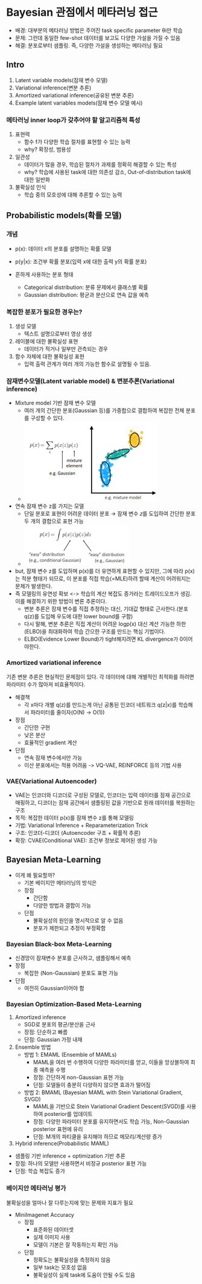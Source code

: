 # Bayesian 관점에서 메타러닝 접근
- 배경: 대부분의 메타러닝 방법은 주어진 task specific parameter θi만 학습
- 문제: 그런데 동일한 few-shot 데이터를 보고도 다양한 가설을 가질 수 있음
- 해결: 분포로부터 샘플링. 즉, 다양한 가설을 생성하는 메타러닝 필요

## Intro
1. Latent variable models(잠재 변수 모델)
2. Variational inference(변분 추론)
3. Amortized variational inference(공유된 변분 추론)
4. Example latent variables models(잠재 변수 모델 예시)

### 메타러닝 inner loop가 갖추어야 할 알고리즘적 특성
1. 표현력
   - 함수 f가 다양한 학습 절차를 표현할 수 있는 능력
   - why? 확장성, 범용성
2. 일관성
   - 데이터가 많을 경우, 학습된 절차가 과제를 정확히 해결할 수 있는 특성
   - why? 학습에 사용된 task에 대한 의존성 감소, Out-of-distribution task에 대한 일반화
3. 불확실성 인식
   - 학습 중의 모호성에 대해 추론할 수 있는 능력

## Probabilistic models(확률 모델)

### 개념
- p(x): 데이터 x의 분포를 설명하는 확률 모델
- p(y|x): 조건부 확률 분포(입력 x에 대한 출력 y의 확률 분포)

- 흔하게 사용하는 분포 형태
  - Categorical distribution: 분류 문제에서 클래스별 확률
  - Gaussian distribution: 평균과 분산으로 연속 값을 예측

### 복잡한 분포가 필요한 경우는?
1. 생성 모델
   - 텍스트 설명으로부터 영상 생성
2. 레이블에 대한 불확실성 표현
   - 데이터가 적거나 일부만 관측되는 경우
3. 함수 자체에 대한 불확실성 표현
   - 입력 출력 관계가 여러 개의 가능한 함수로 설명될 수 있음.

### 잠재변수모델(Latent variable model) & 변분추론(Variational inference)
- Mixture model 기반 잠재 변수 모델
  - 여러 개의 간단한 분포(Gaussian 등)를 가중합으로 결합하여 복잡한 전체 분포를 구성할 수 있다.
  - ![latent_variable_mixture.png](./images/latent_variable_mixture.png)
- 연속 잠재 변수 z를 가지는 모델
  - 단일 분포로 표현이 어려운 데이터 분포 → 잠재 변수 𝑧를 도입하여 간단한 분포 두 개의 결합으로 표현 가능
  - ![latent_variable_two_distribution.png](./images/latent_variable_two_distribution.png)
- but, 잠재 변수 z를 도입하며 p(x)를 더 유연하게 표현할 수 있지만, 그에 따라 p(x)는 적분 형태가 되므로, 이 분포를 직접 학습(=MLE)하려 할때 계산이 어려워지는 문제가 발생한다.
- 즉 모델링의 유연성 확보 <-> 학습의 계산 복잡도 증가라는 트레이드오프가 생김. 이를 해결하기 위한 방법이 변론 추론이다.
  - 변분 추론은 잠재 변수를 직접 추정하는 대신, 기대값 형태로 근사한다.(분포 q(z)를 도입해 우도에 대한 lower bound를 구함)
  - 다시 말해, 변분 추론은 직접 계산이 어려운 logp(x) 대신 계산 가능한 하한(ELBO)을 최대화하여 학습 간으한 구조를 만드는 핵심 기법이다.
  - ELBO(Evidence Lower Bound)가 tight해지려면 KL divergence가 0이어야한다.

### Amortized variational inference
기존 변분 추론은 현실적인 문제점이 있다. 각 데이터에 대해 개별적인 최적화를 하려면 파라미터 수가 많아져 비효율적이다.

- 해결책
  - 각 x마다 개별 q(z)를 만드는게 아닌 공통된 인코더 네트워크 q(z|x)를 학습해서 파라미터를 줄이자(O(N) -> O(1))
- 장점
  - 간단한 구현
  - 낮은 분산
  - 효율적인 gradient 계산
- 단점
  - 연속 잠재 변수에서만 가능
  - 이산 분포에서는 적용 어려움 -> VQ-VAE, REINFORCE 등의 기법 사용

### VAE(Variational Autoencoder)
- VAE는 인코더와 디코더로 구성된 모델로, 인코더는 입력 데이터를 잠재 공간으로 매핑하고, 디코더는 잠재 공간에서 샘플링된 값을 기반으로 원래 데이터를 복원하는 구조
- 목적: 복잡한 데이터 p(x)를 잠재 변수 z를 통해 모델링
- 기법: Variational Inference + Reparameterization Trick
- 구조: 인코더-디코더 (Autoencoder 구조 + 확률적 추론)
- 확장: CVAE(Conditional VAE): 조건부 정보로 제어된 생성 가능


## Bayesian Meta-Learning
- 이게 왜 필요할까?
  - 기본 베이지안 메타러닝의 방식은
  - 장점
    - 간단함
    - 다양한 방법과 결합이 가능
  - 단점
    - 불확실성의 원인을 명시적으로 알 수 없음
    - 분포가 제한되고 추정이 부정확함

### Bayesian Black-box Meta-Learning
- 신경망이 잠재변수 분포를 근사하고, 샘플링해서 예측
- 장점
  - 복잡한 (Non-Gaussian) 분포도 표현 가능
- 단점
  - 여전히 Gaussian이어야 함

### Bayesian Optimization-Based Meta-Learning
1. Amortized inference
   - SGD로 분포의 평균/분산을 근사
   - 장점: 단순하고 빠름
   - 단점: Gaussian 가정 내재
2. Ensemble 방법
   - 방법 1: EMAML (Ensemble of MAMLs)
     - MAML을 여러 번 수행하여 다양한 파라미터를 얻고, 이들을 앙상블하여 최종 예측을 수행
     - 장점: 간단하게 non-Gaussian 표현 가능
     - 단점: 모델들이 충분히 다양하지 않으면 효과가 떨어짐
   - 방법 2: BMAML (Bayesian MAML with Stein Variational Gradient, SVGD)
     - MAML을 기반으로 Stein Variational Gradient Descent(SVGD)를 사용하여 posterior를 업데이트
     - 장점: 다양한 파라미터 분포를 유지하면서도 학습 가능, Non-Gaussian posterior 표현에 유리
     - 단점: M개의 파티클을 유지해야 하므로 메모리/계산량 증가
3. Hybrid inference(Probabilistic MAML)
  - 샘플링 기반 inference + optimization 기반 추론
  - 장점: 하나의 모델만 사용하면서 비정규 posterior 표현 가능
  - 단점: 학습 복잡도 증가


### 베이지안 메타러닝 평가
불확실성을 얼마나 잘 다루는지에 맞는 문제와 지표가 필요
- MiniImagenet Accuracy
  - 장점
    - 표준화된 데이터셋
    - 실제 이미지 사용
    - 모델이 기본은 잘 작동하는지 확인 가능
  - 단점
    - 정확도는 불확실성을 측정하지 않음
    - 일부 task는 모호성 없음
    - 불확실성이 실제 task에 도움이 안될 수도 있음
